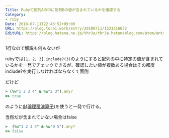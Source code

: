 ```yaml
---
Title: Rubyで配列Aの中に配列Bの値が含まれているかを確認する
Category:
- ruby
Date: 2018-07-11T22:43:52+09:00
URL: https://blog.turai.work/entry/20180711/1531316632
EditURL: https://blog.hatena.ne.jp/thr3a/thr3a.hatenablog.com/atom/entry/10257846132600305110
---
```


1行なので解説も何もないが

rubyでは`[1, 2, 3].include?(3)`のようにすると配列の中に特定の値が含まれているかを一発でチェックできるが、確認したい値が複数ある場合はその都度include?を実行しなければならなくて面倒

だけど

```ruby
> (%w"1 2 3 4" & %w"2 3").any?
=> true
```

のように[&(論理積演算子)](https://docs.ruby-lang.org/ja/latest/doc/symref.html#and)を使うと一発で行ける。

当然だが含まれていない場合はfalse

```ruby
>  (%w"1 2 3 4" & %w"0 5").any?
=> false
```
